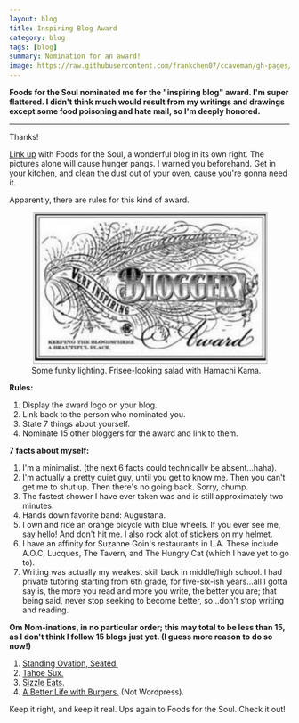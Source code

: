 ```yaml
---
layout: blog
title: Inspiring Blog Award
category: blog
tags: [blog]  
summary: Nomination for an award!
image: https://raw.githubusercontent.com/frankchen07/ccaveman/gh-pages/images/blog/img_inspr.jpg
---
```


**Foods for the Soul nominated me for the "inspiring blog" award. I'm super flattered. I didn't think much would result from my writings and drawings except some food poisoning and hate mail, so I'm deeply honored.**

---

Thanks!

[Link up](http://foodsforthesoul.wordpress.com/) with Foods for the Soul, a wonderful blog in its own right. The pictures alone will cause hunger pangs. I warned you beforehand. Get in your kitchen, and clean the dust out of your oven, cause you're gonna need it.

Apparently, there are rules for this kind of award.

<figure>
    <img src="https://raw.githubusercontent.com/frankchen07/ccaveman/gh-pages/images/blog/img_inspr.jpg"></img>
    <figcaption>Some funky lighting. Frisee-looking salad with Hamachi Kama.</figcaption>
</figure>

**Rules:**

1. Display the award logo on your blog.
2. Link back to the person who nominated you.
3. State 7 things about yourself.
4. Nominate 15 other bloggers for the award and link to them.

**7 facts about myself:**

1. I'm a minimalist. (the next 6 facts could technically be absent...haha).
2. I'm actually a pretty quiet guy, until you get to know me. Then you can't get me to shut up. Then there's no going back. Sorry, chump.
3. The fastest shower I have ever taken was and is still approximately two minutes.
4. Hands down favorite band: Augustana.
5. I own and ride an orange bicycle with blue wheels. If you ever see me, say hello! And don't hit me. I also rock alot of stickers on my helmet.
6. I have an affinity for Suzanne Goin's restaurants in L.A. These include A.O.C, Lucques, The Tavern, and The Hungry Cat (which I have yet to go to).
7. Writing was actually my weakest skill back in middle/high school. I had private tutoring starting from 6th grade, for five-six-ish years...all I gotta say is, the more you read and more you write, the better you are; that being said, never stop seeking to become better, so...don't stop writing and reading.

**Om Nom-inations, in no particular order; this may total to be less than 15, as I don't think I follow 15 blogs just yet. (I guess more reason to do so now!)**

1. [Standing Ovation, Seated.](http://artmoscow.wordpress.com/2012/11/22/composition-and-meaning-a-short-lesson/)
2. [Tahoe Sux.](http://tahoesux.com/2012/11/25/the-madness-of-black-friday/)
3. [Sizzle Eats.](http://sizzleeats.com/)
4. [A Better Life with Burgers.](http://abetterlifewithburgers.blogspot.com/) (Not Wordpress).[
](http://abetterlifewithburgers.blogspot.com/)

Keep it right, and keep it real. Ups again to Foods for the Soul. Check it out!

